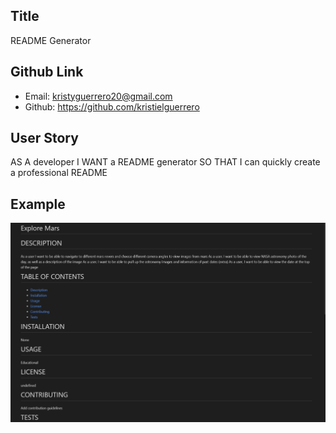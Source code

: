 ## Title

README Generator

## Github Link

- Email: kristyguerrero20@gmail.com
- Github: https://github.com/kristielguerrero

## User Story

AS A developer
I WANT a README generator
SO THAT I can quickly create a professional README

## Example

![README-generator-example](/assets/read-me-generator-capture.PNG)
